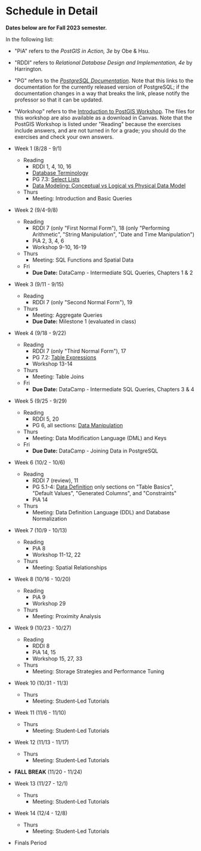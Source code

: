 # Schedule in Detail

**Dates below are for Fall 2023 semester.**

In the following list:

* "PiA" refers to the *PostGIS in Action, 3e* by Obe & Hsu.
* "RDDI" refers to *Relational Database Design and Implementation, 4e* by Harrington.
* "PG" refers to the [*PostgreSQL Documentation*](https://www.postgresql.org/docs/current). Note that this links to the documentation for the currently released version of PostgreSQL; if the documentation changes in a way that breaks the link, please notify the professor so that it can be updated.
* "Workshop" refers to the [Introduction to PostGIS Workshop](http://postgis.net/workshops/postgis-intro/). The files for this workshop are also available as a download in Canvas. Note that the PostGIS Workshop is listed under "Reading" because the exercises include answers, and are not turned in for a grade; you should do the exercises and check your own answers.

* Week 1 (8/28 - 9/1)
    * Reading
        * RDDI 1, 4, 10, 16
        * [Database Terminology](https://www.crunchydata.com/blog/postgres-databases-and-schemas)
        * PG 7.3: [Select Lists](https://www.postgresql.org/docs/current/queries-select-lists.html)
        * [Data Modeling: Conceptual vs Logical vs Physical Data Model](https://online.visual-paradigm.com/knowledge/visual-modeling/conceptual-vs-logical-vs-physical-data-model)
    * Thurs
        * Meeting: Introduction and Basic Queries
* Week 2 (9/4-9/8)
    * Reading
        * RDDI 7 (only "First Normal Form"), 18 (only "Performing Arithmetic", "String Manipulation", "Date and Time Manipulation")
        * PiA 2, 3, 4, 6
        * Workshop 9-10, 16-19
    * Thurs
        * Meeting: SQL Functions and Spatial Data
    * Fri
        * **Due Date:** DataCamp - Intermediate SQL Queries, Chapters 1 & 2
* Week 3 (9/11 - 9/15)
    * Reading
        * RDDI 7 (only "Second Normal Form"), 19
    * Thurs
        * Meeting: Aggregate Queries
        * **Due Date:** Milestone 1 (evaluated in class)
* Week 4 (9/18 - 9/22)
    * Reading
        * RDDI 7 (only "Third Normal Form"), 17
        * PG 7.2: [Table Expressions](https://www.postgresql.org/docs/current/queries-table-expressions.html)
        * Workshop 13-14
    * Thurs
        * Meeting: Table Joins
    * Fri
        * **Due Date:** DataCamp - Intermediate SQL Queries, Chapters 3 & 4
* Week 5 (9/25 - 9/29)
    * Reading
        * RDDI 5, 20
        * PG 6, all sections: [Data Manipulation](https://www.postgresql.org/docs/current/dml.html)
    * Thurs
        * Meeting: Data Modification Language (DML) and Keys
    * Fri
        * **Due Date:** DataCamp - Joining Data in PostgreSQL
* Week 6 (10/2 - 10/6)
    * Reading
        * RDDI 7 (review), 11
        * PG 5.1-4: [Data Definition](https://www.postgresql.org/docs/current/ddl.html) only sections on "Table Basics", "Default Values", "Generated Columns", and "Constraints"
        * PiA 14
    * Thurs
        * Meeting: Data Definition Language (DDL) and Database Normalization
* Week 7 (10/9 - 10/13)
    * Reading
        * PiA 8
        * Workshop 11-12, 22
    * Thurs
        * Meeting: Spatial Relationships
* Week 8 (10/16 - 10/20)
    * Reading
        * PiA 9
        * Workshop 29
    * Thurs
        * Meeting: Proximity Analysis
* Week 9 (10/23 - 10/27)
    * Reading
        * RDDI 8
        * PiA 14, 15
        * Workshop 15, 27, 33
    * Thurs
        * Meeting: Storage Strategies and Performance Tuning
* Week 10 (10/31 - 11/3)
    * Thurs
        * Meeting: Student-Led Tutorials
* Week 11 (11/6 - 11/10)
    * Thurs
        * Meeting: Student-Led Tutorials
* Week 12 (11/13 - 11/17)
    * Thurs
        * Meeting: Student-Led Tutorials
* **FALL BREAK** (11/20 - 11/24)
* Week 13 (11/27 - 12/1)
    * Thurs
        * Meeting: Student-Led Tutorials
* Week 14 (12/4 - 12/8)
    * Thurs
        * Meeting: Student-Led Tutorials
* Finals Period


